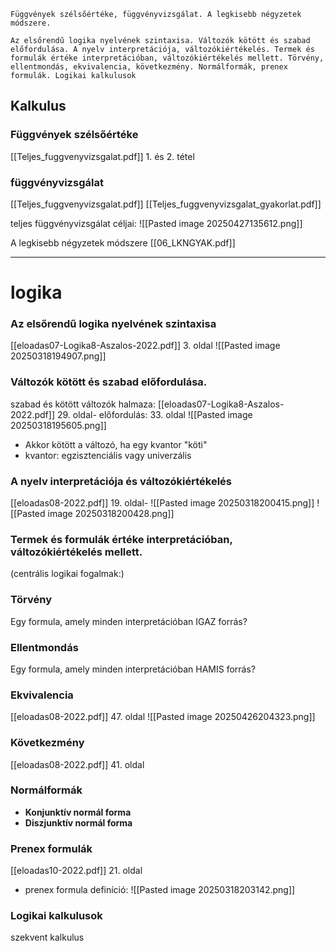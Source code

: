 ```
Függvények szélsőértéke, függvényvizsgálat. A legkisebb négyzetek módszere.

Az elsőrendű logika nyelvének szintaxisa. Változók kötött és szabad előfordulása. A nyelv interpretációja, változókiértékelés. Termek és formulák értéke interpretációban, változókiértékelés mellett. Törvény, ellentmondás, ekvivalencia, következmény. Normálformák, prenex formulák. Logikai kalkulusok
```

## Kalkulus
### Függvények szélsőértéke
[[Teljes_fuggvenyvizsgalat.pdf]] 1. és 2. tétel

### függvényvizsgálat
[[Teljes_fuggvenyvizsgalat.pdf]]
[[Teljes_fuggvenyvizsgalat_gyakorlat.pdf]]

teljes függvényvizsgálat céljai:
![[Pasted image 20250427135612.png]]


A legkisebb négyzetek módszere
[[06_LKNGYAK.pdf]]

-------------------------------
# logika

### Az elsőrendű logika nyelvének szintaxisa
[[eloadas07-Logika8-Aszalos-2022.pdf]] 3. oldal
![[Pasted image 20250318194907.png]]

### Változók kötött és szabad előfordulása.
szabad és kötött változók halmaza: [[eloadas07-Logika8-Aszalos-2022.pdf]] 29. oldal-
előfordulás: 33. oldal
![[Pasted image 20250318195605.png]]
- Akkor kötött a változó, ha egy kvantor "köti"
- kvantor: egzisztenciális vagy univerzális

### A nyelv interpretációja és változókiértékelés
[[eloadas08-2022.pdf]] 19. oldal-
![[Pasted image 20250318200415.png]]
![[Pasted image 20250318200428.png]]

### Termek és formulák értéke interpretációban, változókiértékelés mellett.

(centrális logikai fogalmak:)

### Törvény
Egy formula, amely minden interpretációban IGAZ
forrás?

### Ellentmondás
Egy formula, amely minden interpretációban HAMIS
forrás?

### Ekvivalencia
[[eloadas08-2022.pdf]] 47. oldal
![[Pasted image 20250426204323.png]]

### Következmény
[[eloadas08-2022.pdf]] 41. oldal

### Normálformák
- **Konjunktív normál forma**
- **Diszjunktív normál forma**

### Prenex formulák
[[eloadas10-2022.pdf]] 21. oldal
- prenex formula definíció:
![[Pasted image 20250318203142.png]]

### Logikai kalkulusok
szekvent kalkulus